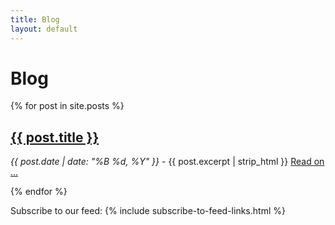 ```yaml
---
title: Blog
layout: default
---
```


# Blog

{% for post in site.posts %}
<h2><a href="{{ post.url }}">{{ post.title }}</a></h2>
<p>
	<em>{{ post.date | date: "%B %d, %Y" }}</em> -
	{{ post.excerpt | strip_html }} 
	<a href="{{ post.url }}">Read on ...</a>
</p>
{% endfor %}

<p class="menulike">Subscribe to our feed: {% include subscribe-to-feed-links.html %}</p>
